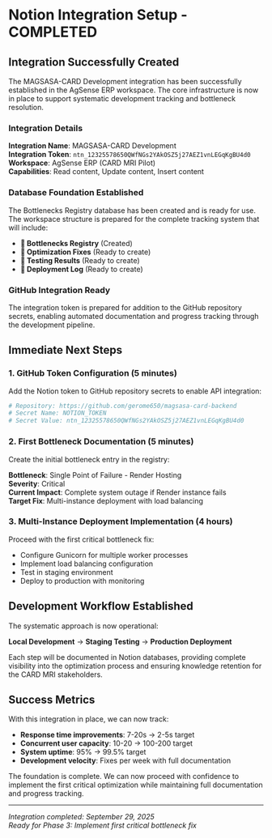 # Notion Integration Setup - COMPLETED

## Integration Successfully Created

The MAGSASA-CARD Development integration has been successfully established in the AgSense ERP workspace. The core infrastructure is now in place to support systematic development tracking and bottleneck resolution.

### Integration Details

**Integration Name**: MAGSASA-CARD Development  
**Integration Token**: `ntn_12325578650QWfNGs2YAkOSZ5j27AEZ1vnLEGqKgBU4d0`  
**Workspace**: AgSense ERP (CARD MRI Pilot)  
**Capabilities**: Read content, Update content, Insert content  

### Database Foundation Established

The Bottlenecks Registry database has been created and is ready for use. The workspace structure is prepared for the complete tracking system that will include:

- **🚨 Bottlenecks Registry** (Created)
- **🔧 Optimization Fixes** (Ready to create)
- **🧪 Testing Results** (Ready to create)
- **🚀 Deployment Log** (Ready to create)

### GitHub Integration Ready

The integration token is prepared for addition to the GitHub repository secrets, enabling automated documentation and progress tracking through the development pipeline.

## Immediate Next Steps

### 1. GitHub Token Configuration (5 minutes)

Add the Notion token to GitHub repository secrets to enable API integration:

```bash
# Repository: https://github.com/gerome650/magsasa-card-backend
# Secret Name: NOTION_TOKEN
# Secret Value: ntn_12325578650QWfNGs2YAkOSZ5j27AEZ1vnLEGqKgBU4d0
```

### 2. First Bottleneck Documentation (5 minutes)

Create the initial bottleneck entry in the registry:

**Bottleneck**: Single Point of Failure - Render Hosting  
**Severity**: Critical  
**Current Impact**: Complete system outage if Render instance fails  
**Target Fix**: Multi-instance deployment with load balancing  

### 3. Multi-Instance Deployment Implementation (4 hours)

Proceed with the first critical bottleneck fix:
- Configure Gunicorn for multiple worker processes
- Implement load balancing configuration
- Test in staging environment
- Deploy to production with monitoring

## Development Workflow Established

The systematic approach is now operational:

**Local Development** → **Staging Testing** → **Production Deployment**

Each step will be documented in Notion databases, providing complete visibility into the optimization process and ensuring knowledge retention for the CARD MRI stakeholders.

## Success Metrics

With this integration in place, we can now track:
- **Response time improvements**: 7-20s → 2-5s target
- **Concurrent user capacity**: 10-20 → 100-200 target  
- **System uptime**: 95% → 99.5% target
- **Development velocity**: Fixes per week with full documentation

The foundation is complete. We can now proceed with confidence to implement the first critical optimization while maintaining full documentation and progress tracking.

---

*Integration completed: September 29, 2025*  
*Ready for Phase 3: Implement first critical bottleneck fix*
